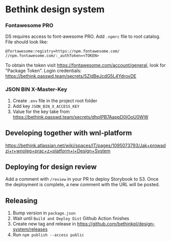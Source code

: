 # Bethink design system

### Fontawesome PRO

DS requires access to font-awesome PRO. Add `.npmrc` file to root catalog. File should look like:

```
@fortawesome:registry=https://npm.fontawesome.com/
//npm.fontawesome.com/:_authToken=<TOKEN>
```
To obtain the token visit https://fontawesome.com/account/general, look for "Package Token". 
Login credentials: https://bethink.passwd.team/secrets/5ZldBeJcdG5L4YdrovDE

### JSON BIN X-Master-Key
1. Create `.env` file in the project root folder
2. Add key `JSON_BIN_X_ACCESS_KEY`
3. Value for the key take from https://bethink.passwd.team/secrets/dhpIPB7AappD0jOoU0WW

## Developing together with wnl-platform
https://bethink.atlassian.net/wiki/spaces/IT/pages/1095073793/Jak+prowadzi+r+wnoleg+prac+z+platform+i+Design+System

## Deploying for design review
Add a comment with `/review` in your PR to deploy Storybook to S3. Once the deployment is complete, a new comment with the URL will be posted.

## Releasing
1. Bump version in `package.json`
2. Wait until `Build and Deploy Dist` Github Action finishes
3. Create new tag and release in https://github.com/bethinkpl/design-system/releases
4. Run `npm publish --access public`
